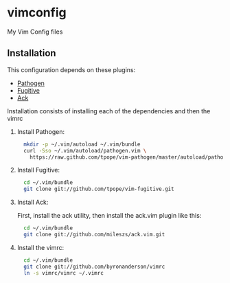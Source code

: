vimconfig
=========

My Vim Config files

Installation
------------

This configuration depends on these plugins:

* [Pathogen](https://github.com/tpope/vim-pathogen)
* [Fugitive](https://github.com/tpope/vim-fugitive)
* [Ack](https://github.com/mileszs/ack.vim)

Installation consists of installing each of the dependencies and then the vimrc

1. Install Pathogen:

    ```bash
      mkdir -p ~/.vim/autoload ~/.vim/bundle
      curl -Sso ~/.vim/autoload/pathogen.vim \
        https://raw.github.com/tpope/vim-pathogen/master/autoload/pathogen.vim
    ```

2. Install Fugitive:

    ```bash
      cd ~/.vim/bundle
      git clone git://github.com/tpope/vim-fugitive.git
    ```

3. Install Ack:

    First, install the ack utility, then install the ack.vim plugin like this:

    ```bash
      cd ~/.vim/bundle
      git clone git://github.com/mileszs/ack.vim.git
    ```

4. Install the vimrc:

    ```bash
      cd ~/.vim/bundle
      git clone git://github.com/byronanderson/vimrc
      ln -s vimrc/vimrc ~/.vimrc
    ```
